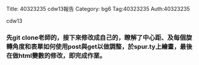 Title: 40323235 cdw13報告
Category: bg6
Tag:40323235
Auth:40323235

cdw13
<!-- PELICAN_END_SUMMARY -->
<h3> 先git clone老師的，接下來修改成自己的，瞭解了中心距、及每個旋轉角度和表單如何使用post與get以做調整，於spur.ty上繪畫，最後在做html變數的修改，即完成作業。
</h3>
<br/>
<img src=""> 